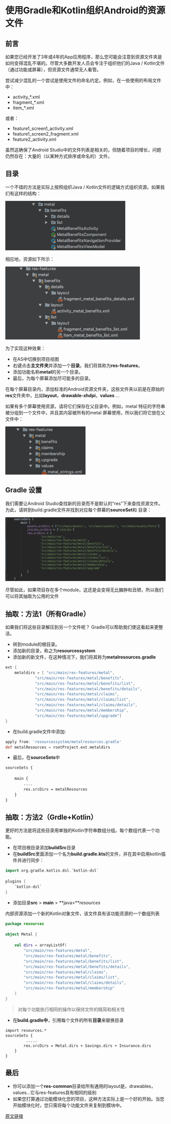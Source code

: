 # 使用Gradle和Kotlin组织Android的资源文件

## 前言

如果您已经开发了3年或4年的App应用程序，那么您可能会注意到资源文件夹是如何变得混乱不堪的。尽管大多数开发人员会专注于组织他们的Java / Kotlin文件（通过功能或屏幕），但资源文件通常无人看管。

尝试减少混乱的一个尝试是使用文件的命名约定。例如，在一些使用的布局文件中：

- activity_*.xml
- fragment_*.xml
- item_*.xml

或者：

- feature1_screen1_activity.xml
- feature1_screen2_fragment.xml
- feature2_activity.xml

虽然这确保了Android Studio中的文件列表是相关的，但随着项目的增长，问题仍然存在：大量的（以某种方式排序或命名的）文件。

## 目录

一个不错的方法是实际上按照组织Java / Kotlin文件的逻辑方式组织资源。如果我们有这样的结构：

![](imgs/1_1.png)

相应地，资源如下所示：

![](imgs/1_2.png)

为了实现这种效果：

- 在AS中切换到项目视图
- 右键点击**主文件夹**并添加一个**目录**。我们将其称为**res-features**。
- 添加功能名称**metal**的另一个目录。
- 最后，为每个屏幕添加尽可能多的目录。

在每个屏幕目录内，添加标准的Android资源文件夹，这些文件夹以前是在原始的**res**文件夹中，比如**layout**，**drawable-xhdpi**，**values** ...

如果有多个屏幕使用资源，请将它们保存在父目录中。例如，metal 特征的字符串被分组到一个文件中，并且其内容被所有的metal 屏幕使用，所以我们将它放在父文件中：

![](imgs/1_3.png)

## Gradle 设置

我们需要让Android Studio查找新的目录而不是默认的“res”下来查找资源文件。为此，请转到build.gradle文件并找到对应每个屏幕的**sourceSet**和 目录：

![](imgs/1_4.png)

尽管如此，如果项目存在多个module，这还是会变得无比臃肿和丑陋，所以我们可以将其抽取为公用的文件

## 抽取：方法1（所有Gradle）

如果我们将这些目录解压到另一个文件呢？ Gradle可以帮助我们使这看起来更整洁。

- 转到module的根目录。
- 添加新的目录，称之为**resourcessystem**
- 添加新的新文件，在这种情况下，我们将其称为**metalresources.gradle**

```groovy
ext {
    metaldirs = [ "src/main/res-features/metal",
             "src/main/res-features/metal/benefits",
             "src/main/res-features/metal/benefits/list",
             "src/main/res-features/metal/benefits/details",
             "src/main/res-features/metal/claims",
             "src/main/res-features/metal/claims/list",
             "src/main/res-features/metal/claims/details",
             "src/main/res-features/metal/membership",
             "src/main/res-features/metal/upgrade"]
}
```

* 在build.gradle文件中添加:

```groovy
apply from: 'resourcessystem/metalresources.gradle'
def metalResources = rootProject.ext.metaldirs
```

* 最后，在**sourceSets**中

```xml
sourceSets {

    main {
        ....
        res.srcDirs = metalResources
    }
}
```

## 抽取：方法2（Grdle+Kotlin）

更好的方法是将这些目录用单独的Kotlin字符串数组分组。每个数组代表一个功能。

* 在项目根目录添加**buildSrc**目录
* 在**buildSrc**里面添加一个名为**build.gradle.kts**的文件，并在其中启用kotlin插件并进行同步：

```groovy
import org.gradle.kotlin.dsl.`kotlin-dsl`

plugins {
    `kotlin-dsl`
}
```

- 添加目录**src** > **main** > **java>***resources*

内部资源添加一个新的Kotlin对象文件，该文件具有该功能资源的一个数组列表

```kotlin
package resources

object Metal {

    val dirs = arrayListOf(
        "src/main/res-features/metal",
        "src/main/res-features/metal/benefits",
        "src/main/res-features/metal/benefits/list",
        "src/main/res-features/metal/benefits/details",
        "src/main/res-features/metal/claims",
        "src/main/res-features/metal/claims/list",
        "src/main/res-features/metal/claims/details",
        "src/main/res-features/metal/membership"
    )
}
```

> 对每个功能执行相同的操作以保持文件的精简和相关性

- 在**build.gradle中**，引用每个文件的所有**目录**来替换目录

```
import resources.*
sourceSets { 
         .....
        res.srcDirs = Metal.dirs + Savings.dirs + Insurance.dirs
    }
}
```

## 最后

* 你可以添加一个**res-common**目录给所有通用的layout是，drawables，values…它与res-features具有相同的级别
* 如果您打算通过功能模块化您的项目，这种方法实际上是一个好的开始。当您开始模块化时，您只需将每个功能文件夹复制到模块中。

[原文链接](https://proandroiddev.com/organising-android-resources-with-gradle-and-kotlin-26df1413d7ff)

